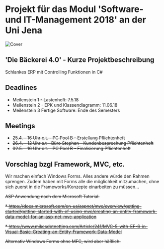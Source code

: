 ﻿# Projekt für das Modul 'Software- und IT-Management 2018' an der Uni Jena 

![Cover](https://github.com/baekerei40/baekerei40/blob/master/Lastenheft/cover.PNG)

## 'Die Bäckerei 4.0' - Kurze Projektbeschreibung
Schlankes ERP mit Controlling Funktionen in C#

## Deadlines
* ~~Meilenstein 1 - Lastenheft: 7.5.18~~
* Meilenstein 2 - EPK und Klassendiagramm: 11.06.18
* Meilenstein 3 Fertige Software: Ende des Semesters

## Meetings
* ~~25.4. - 16 Uhr c.t. - PC Pool B - Erstellung Pflichtenheft~~
* ~~26.4. - 12 Uhr s.t - Büro Stephan - Kundenbesprechung Pflichtenheft~~
* ~~02.5. - 16 Uhr c.t. - PC Pool B - Finalisierung Pflichtenheft~~

## Vorschlag bzgl Framework, MVC, etc.

Wir machen einfach Windows Forms. Alles andere würde den Rahmen sprengen. Zudem haben mit Forms alle die möglichkeit mitzumachen, ohne sich zuerst in die Frameworks/Konzepte einarbeiten zu müssen...

~~ASP Anwendung nach dem Microsoft Tutorial.~~

~~* https://docs.microsoft.com/en-us/aspnet/mvc/overview/getting-started/getting-started-with-ef-using-mvc/creating-an-entity-framework-data-model-for-an-asp-net-mvc-application~~

~~* https://www.mikesdotnetting.com/Article/241/MVC-5-with-EF-6-in-Visual-Basic-Creating-an-Entity-Framework-Data-Model~~

~~Alternativ Windows Forms ohne MFC, wird aber häßlich.~~
